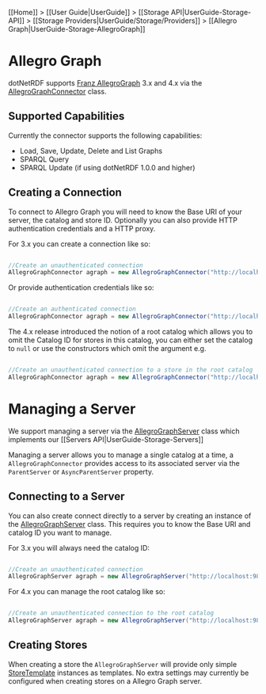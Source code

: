 [[Home]] > [[User Guide|UserGuide]] > [[Storage API|UserGuide-Storage-API]] > [[Storage Providers|UserGuide/Storage/Providers]] > [[Allegro Graph|UserGuide-Storage-AllegroGraph]]

# Allegro Graph 

dotNetRDF supports [Franz AllegroGraph](http://www.franz.com/agraph/) 3.x and 4.x via the [AllegroGraphConnector](http://www.dotnetrdf.org/api/index.asp?Topic=VDS.RDF.Storage.AllegroGraphConnector) class.

## Supported Capabilities 

Currently the connector supports the following capabilities:

* Load, Save, Update, Delete and List Graphs
* SPARQL Query
* SPARQL Update (if using dotNetRDF 1.0.0 and higher)

## Creating a Connection 

To connect to Allegro Graph you will need to know the Base URI of your server, the catalog and store ID.  Optionally you can also provide HTTP authentication credentials and a HTTP proxy.

For 3.x you can create a connection like so:

```csharp

//Create an unauthenticated connection
AllegroGraphConnector agraph = new AllegroGraphConnector("http://localhost:9875", "catalog", "store");
```

Or provide authentication credentials like so:

```csharp

//Create an authenticated connection
AllegroGraphConnector agraph = new AllegroGraphConnector("http://localhost:9875", "catalog", "store", "user", "password");

```

The 4.x release introduced the notion of a root catalog which allows you to omit the Catalog ID for stores in this catalog, you can either set the catalog to `null` or use the constructors which omit the argument e.g.

```csharp

//Create an unauthenticated connection to a store in the root catalog
AllegroGraphConnector agraph = new AllegroGraphConnector("http://localhost:9875",  "store");
```

# Managing a Server 

We support managing a server via the [AllegroGraphServer](http://www.dotnetrdf.org/api/index.asp?Topic=VDS.RDF.Storage.Management.AllegroGraphServer) class which implements our [[Servers API|UserGuide-Storage-Servers]]

Managing a server allows you to manage a single catalog at a time, a `AllegroGraphConnector` provides access to its associated server via the `ParentServer` or `AsyncParentServer` property.

## Connecting to a Server 

You can also create connect directly to a server by creating an instance of the [AllegroGraphServer](http://www.dotnetrdf.org/api/index.asp?Topic=VDS.RDF.Storage.Management.AllegroGraphServer) class.  This requires you to know the Base URI and catalog ID you want to manage.

For 3.x you will always need the catalog ID:

```csharp

//Create an unauthenticated connection
AllegroGraphServer agraph = new AllegroGraphServer("http://localhost:9875", "catalog");
```

For 4.x you can manage the root catalog like so:

```csharp

//Create an unauthenticated connection to the root catalog
AllegroGraphServer agraph = new AllegroGraphServer("http://localhost:9875");
```

## Creating Stores 

When creating a store the `AllegroGraphServer` will provide only simple  [StoreTemplate](http://www.dotnetrdf.org/api/index.asp?Topic=VDS.RDF.Storage.Management.Provisioning.StoreTemplate) instances as templates.  No extra settings may currently be configured when creating stores on a Allegro Graph server.